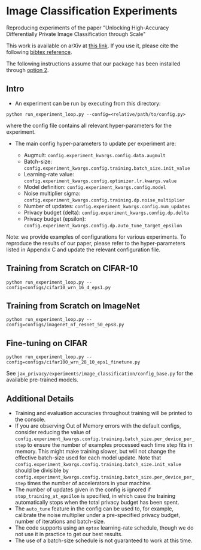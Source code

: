 # Image Classification Experiments

Reproducing experiments of the paper "Unlocking High-Accuracy Differentially Private Image Classification through Scale"

This work is available on arXiv at [this link](https://arxiv.org/abs/2204.13650).
If you use it, please cite the following [bibtex reference](https://github.com/deepmind/jax_privacy/blob/main/bibtex/de2022unlocking.bib).

The following instructions assume that our package has been installed through
[option 2](https://github.com/deepmind/jax_privacy#install-option2).

## Intro


- An experiment can be run by executing from this directory:

```
python run_experiment_loop.py --config=<relative/path/to/config.py>
```

where the config file contains all relevant hyper-parameters for the experiment.

- The main config hyper-parameters to update per experiment are:

  - Augmult: `config.experiment_kwargs.config.data.augmult`
  - Batch-size: `config.experiment_kwargs.config.training.batch_size.init_value`
  - Learning-rate value: `config.experiment_kwargs.config.optimizer.lr.kwargs.value`
  - Model definition: `config.experiment_kwargs.config.model`
  - Noise multiplier sigma: `config.experiment_kwargs.config.training.dp.noise_multiplier`
  - Number of updates: `config.experiment_kwargs.config.num_updates`
  - Privacy budget (delta): `config.experiment_kwargs.config.dp.delta`
  - Privacy budget (epsilon): `config.experiment_kwargs.config.dp.auto_tune_target_epsilon`

Note: we provide examples of configurations for various experiments. To
reproduce the results of our paper, please refer to the hyper-parameters listed
 in Appendix C and update the relevant configuration file.

## Training from Scratch on CIFAR-10

```
python run_experiment_loop.py --config=configs/cifar10_wrn_16_4_eps1.py
```


## Training from Scratch on ImageNet

```
python run_experiment_loop.py --config=configs/imagenet_nf_resnet_50_eps8.py
```

## Fine-tuning on CIFAR

```
python run_experiment_loop.py --config=configs/cifar100_wrn_28_10_eps1_finetune.py
```

See `jax_privacy/experiments/image_classification/config_base.py` for the available pre-trained models.

## Additional Details

- Training and evaluation accuracies throughout training will be printed to the console.
- If you are observing Out of Memory errors with the default configs, consider reducing the value of `config.experiment_kwargs.config.training.batch_size.per_device_per_step` to ensure the number of examples processed each time step fits in memory. This might make training slower, but will not change the effective batch-size used for each model update. Note that `config.experiment_kwargs.config.training.batch_size.init_value` should be divisible by `config.experiment_kwargs.config.training.batch_size.per_device_per_step` times the number of accelerators in your machine.
- The number of updates given in the config is ignored if `stop_training_at_epsilon` is specified, in which case the training automatically stops when the total privacy budget has been spent.
- The `auto_tune` feature in the config can be used to, for example, calibrate the noise multiplier under a pre-specified privacy budget, number of iterations and batch-size.
- The code supports using an `optax` learning-rate schedule, though we do not use it in practice to get our best results.
- The use of a batch-size schedule is not guaranteed to work at this time.
